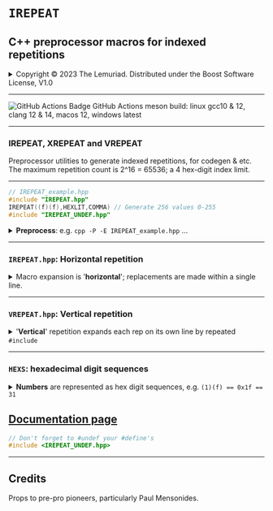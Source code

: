 # **`IREPEAT`**

## C++ preprocessor macros for indexed repetitions

<details><summary>Copyright &copy; 2023 The Lemuriad. Distributed under the Boost Software License, V1.0</summary>

### **Boost Software License** - Version 1.0 - August 17th, 2003

```txt
Permission is hereby granted, free of charge, to any person or organization
obtaining a copy of the software and accompanying documentation covered by
this license (the "Software") to use, reproduce, display, distribute,
execute, and transmit the Software, and to prepare derivative works of the
Software, and to permit third-parties to whom the Software is furnished to
do so, all subject to the following:

The copyright notices in the Software and this entire statement, including
the above license grant, this restriction and the following disclaimer,
must be included in all copies of the Software, in whole or in part, and
all derivative works of the Software, unless such copies or derivative
works are solely in the form of machine-executable object code generated by
a source language processor.

THE SOFTWARE IS PROVIDED "AS IS", WITHOUT WARRANTY OF ANY KIND, EXPRESS OR
IMPLIED, INCLUDING BUT NOT LIMITED TO THE WARRANTIES OF MERCHANTABILITY,
FITNESS FOR A PARTICULAR PURPOSE, TITLE AND NON-INFRINGEMENT. IN NO EVENT
SHALL THE COPYRIGHT HOLDERS OR ANYONE DISTRIBUTING THE SOFTWARE BE LIABLE
FOR ANY DAMAGES OR OTHER LIABILITY, WHETHER IN CONTRACT, TORT OR OTHERWISE,
ARISING FROM, OUT OF OR IN CONNECTION WITH THE SOFTWARE OR THE USE OR OTHER
DEALINGS IN THE SOFTWARE.
```

[![License](https://img.shields.io/badge/license-boost%201.0-blue.svg)](https://www.boost.org/LICENSE_1_0.txt)

Also at [boost.org](http://www.boost.org/LICENSE_1_0.txt) and accompanying file [LICENSE_1_0.txt](LICENSE_1_0.txt)

</details>

------

![GitHub Actions Badge](../../actions/workflows/ci.yml/badge.svg)
GitHub Actions meson build: linux gcc10 & 12, clang 12 & 14, macos 12, windows latest

------

### IREPEAT, XREPEAT and VREPEAT

Preprocessor utilities to generate indexed repetitions, for codegen & etc.  
The maximum repetition count is 2^16 = 65536; a 4 hex-digit index limit.

------

```c++
// IREPEAT_example.hpp
#include "IREPEAT.hpp"
IREPEAT((f)(f),HEXLIT,COMMA) // Generate 256 values 0-255
#include "IREPEAT_UNDEF.hpp"
```

<details><summary><b>Preprocess</b>: e.g. <code>cpp -P -E IREPEAT_example.hpp</code> ...</summary>

The provided `HEXLIT` macro is expanded 256 times to a comma-separated list  
of hexadecimal literals, ranging from `0x00` to `0xff` inclusive. The double-digit  
output reflects the number of digits in the specified end index `(f)(f)`:

```cpp
0x00,0x01,0x02,0x03,0x04,0x05,0x06,0x07,0x08,0x09,0x0a,0x0b,...
 ... 0xf5,0xf6,0xf7,0xf8,0xf9,0xfa,0xfb,0xfc,0xfd,0xfe,0xff
```

</details>

------

### **`IREPEAT.hpp`**: Horizontal repetition

<details><summary>Macro expansion is '<b>horizontal</b>'; replacements are made within a single line.</summary>

Indexed-repeat macros expand to a single long line of separated repetitions:

```cpp
IREPEAT(N,M,S) -> M((0)) S() M((1)) S() ... M(N-1) S() M(N)
XREPEAT(N,M,S) -> M((0)) S() ... M(N-2) S() M(N-1)
```

**I** for **I**nclusive: **M(H)** is repeated **N+1** times for **H** in range **[0,N]**  
**X** for e**X**clusive: **M(H)** is repeated **N** times for **H** in range **[0,N)**

* **N** is the number of **XREPEAT**s. The number of **IREPEAT**s is **N + 1**.
* **M** is a macro, or tokens, parameterized by HEXS repeat-index H.
* **S** is a separator-generator argument, i.e. **S()** expands to a separator.

Number **N** (the provided 'cardinal') and its generated repeat-indices **H**... ('ordinals')  
are represented as 'HEXS'; sequences of (adjacent parenthesized) hex digits:

```cpp
 XREPEAT((0)(3),X,COLON); -> X((0)(0));X((0)(1));X((0)(2));
 XREPEAT((0)(0),X,COLON); -> ; // caution; 0-length XREPEAT
```

Note that generated indices have the same number of digits as their cardinal **N**.  
Beware of vanishing zero-length XREPEAT; use IREPEAT, I repeat, use IREPEAT.

</details>

------

### **`VREPEAT.hpp`**: Vertical repetition

<details><summary>'<b>Vertical</b>' repetition expands each rep on its own line by repeated <code>#include</code></summary>

First, #define `VREPEAT_MACRO` and `VREPEAT_COUNT` (inclusive),  
and optionally #define `VREPEAT_SEPARATOR` to add separators,  
then `#include "VREPEAT.hpp"` to process the repetitions:

```cpp
#include "IREPEAT.hpp"

#define VREPEAT_COUNT (f)(f) // 0xff for 256 incl. reps
#define VREPEAT_MACRO Iteration HEXLIT
#define VREPEAT_SEPARATOR COMMA
#include "VREPEAT.hpp"

#include "IREPEAT_UNDEF.hpp"
```

Preprocesses to:

```cpp
Iteration 0x00,
Iteration 0x01,
  ...
Iteration 0xfe,
Iteration 0xff
```

`VREPEAT_MACRO` expands either (1) as a macro or (2) by `#include`:

1. `VREPEAT_MACRO(VREPEAT_INDEX)`

2. `#include STR(VREPEAT_MACRO)`

`#include` expansion (2) is used if `__has_include__(STR(VREPEAT_MACRO))`  
i.e. the stringized `VREPEAT_MACRO` is the name of a file in the include path.

Otherwise, macro expansion (1) is used with `VREPEAT_SEPARATOR()` appended,  
if defined, on all but the final repeat (when `NREPEAT == NREPEATS`).  
A separator is not added after #include expansion (2); add it in the file if needed.

The following preprocessor names are set automatically:

* `VREPEAT_INDEX`: The repeat index digits in HEXS format
* `C3`,`C2`,`C1`,`C0`: Individual hex digits of `VREPEAT_COUNT`
* `D3`,`D2`,`D1`,`D0`: Individual hex digits of `VREPEAT_INDEX`
* `NREPEAT`: The repeat index as an integer literal
* `NREPEATS`: `VREPEAT_COUNT` as an integer literal

`#include "VREPEAT.hpp"` undef's these symbols and all others it defines  
so can be used repeatedly.

</details>

------

### **`HEXS`**: hexadecimal digit sequences

<details><summary><b>Numbers</b> are represented as hex digit sequences, e.g. <code>(1)(f) == 0x1f == 31</code></summary>

The HEXS representation here has up to 4 parenthesized hexadecimal digits:

```cpp
HEXS = (h0) | (h1)(h0) | (h2)(h1)(h0) | (h3)(h2)(h1)(h0)
```

The hex letter-digits are required to be lowercase only.

Four digits is a practical repeat-count limit; 2^16 reps take ~1s and ~1Gbyte.

</details>

## [Documentation page](documentation.md)

```c++
// Don't forget to #undef your #define's
#include <IREPEAT_UNDEF.hpp>
```

------

## Credits

Props to pre-pro pioneers, particularly Paul Mensonides.  
